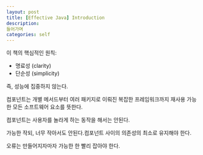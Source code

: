 ```yaml
---
layout: post
title: [Effective Java] Introduction
description:
들어가며
categories: self
---
```


이 책의 핵심적인 원칙:

- 명료성 (clarity)
- 단순성 (simplicity)

즉, 성능에 집중하지 않는다.

컴포넌트는 개별 메서드부터 여러 패키지로 이뤄진 복잡한 프레임워크까지 재사용 가능한 모든 소프트웨어 요소를 뜻한다.

컴포넌트는 사용자를 놀라게 하는 동작을 해서는 안된다.

가능한 작되, 너무 작아서도 안된다.컴포넌트 사이의 의존성의 최소로 유지해야 한다.

오류는 만들어지자마자 가능한 한 빨리 잡아야 한다.
